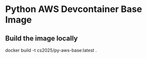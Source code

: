 # Python AWS Devcontainer Base Image

## Build the image locally

 docker build -t cs2025/py-aws-base:latest .